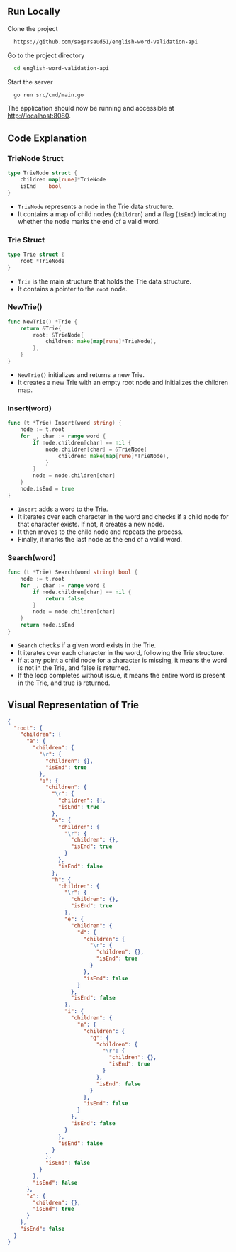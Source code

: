## Run Locally

Clone the project

```bash
  https://github.com/sagarsaud51/english-word-validation-api
```

Go to the project directory

```bash
  cd english-word-validation-api
```

Start the server

```bash
  go run src/cmd/main.go
```

The application should now be running and accessible at [http://localhost:8080](http://localhost:8080).


## Code Explanation

### TrieNode Struct

```go
type TrieNode struct {
    children map[rune]*TrieNode
    isEnd    bool
}
```
* `TrieNode` represents a node in the Trie data structure.
* It contains a map of child nodes (`children`) and a flag (`isEnd`) indicating whether the node marks the end of a valid word.

### Trie Struct
```go
type Trie struct {
    root *TrieNode
}
```
* `Trie` is the main structure that holds the Trie data structure.
* It contains a pointer to the `root` node.

### NewTrie()
```go
func NewTrie() *Trie {
    return &Trie{
        root: &TrieNode{
            children: make(map[rune]*TrieNode),
        },
    }
}
```
* `NewTrie()` initializes and returns a new Trie.
* It creates a new Trie with an empty root node and initializes the children map.

### Insert(word)
```go
func (t *Trie) Insert(word string) {
    node := t.root
    for _, char := range word {
        if node.children[char] == nil {
            node.children[char] = &TrieNode{
                children: make(map[rune]*TrieNode),
            }
        }
        node = node.children[char]
    }
    node.isEnd = true
}
```
* `Insert` adds a word to the Trie.
* It iterates over each character in the word and checks if a child node for that character exists. If not, it creates a new node.
* It then moves to the child node and repeats the process.
* Finally, it marks the last node as the end of a valid word.


### Search(word)
```go
func (t *Trie) Search(word string) bool {
    node := t.root
    for _, char := range word {
        if node.children[char] == nil {
            return false
        }
        node = node.children[char]
    }
    return node.isEnd
}

```
* `Search` checks if a given word exists in the Trie.
* It iterates over each character in the word, following the Trie structure.
* If at any point a child node for a character is missing, it means the word is not in the Trie, and false is returned.
* If the loop completes without issue, it means the entire word is present in the Trie, and true is returned.


## Visual Representation of Trie

```JSON
{
  "root": {
    "children": {
      "a": {
        "children": {
          "\r": {
            "children": {},
            "isEnd": true
          },
          "a": {
            "children": {
              "\r": {
                "children": {},
                "isEnd": true
              },
              "a": {
                "children": {
                  "\r": {
                    "children": {},
                    "isEnd": true
                  }
                },
                "isEnd": false
              },
              "h": {
                "children": {
                  "\r": {
                    "children": {},
                    "isEnd": true
                  },
                  "e": {
                    "children": {
                      "d": {
                        "children": {
                          "\r": {
                            "children": {},
                            "isEnd": true
                          }
                        },
                        "isEnd": false
                      }
                    },
                    "isEnd": false
                  },
                  "i": {
                    "children": {
                      "n": {
                        "children": {
                          "g": {
                            "children": {
                              "\r": {
                                "children": {},
                                "isEnd": true
                              }
                            },
                            "isEnd": false
                          }
                        },
                        "isEnd": false
                      }
                    },
                    "isEnd": false
                  }
                },
                "isEnd": false
              }
            },
            "isEnd": false
          }
        },
        "isEnd": false
      },
      "z": {
        "children": {},
        "isEnd": true
      }
    },
    "isEnd": false
  }
}

```